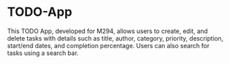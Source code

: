 # TODO-App
This TODO App, developed for M294, allows users to create, edit, and delete tasks with details such as title, author, category, priority, description, start/end dates, and completion percentage. Users can also search for tasks using a search bar.  
